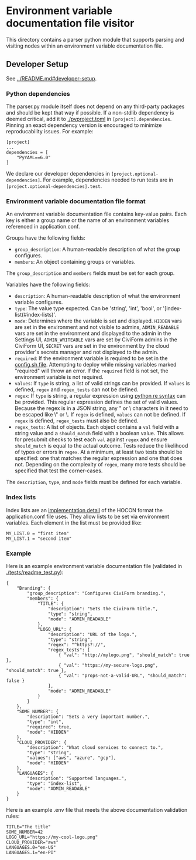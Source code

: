 # Environment variable documentation file visitor

This directory contains a parser python module that supports parsing and
visiting nodes within an environment variable documentation file.

## Developer Setup

See [../README.md#developer-setup](../README.md#developer-setup).

### Python dependencies

The parser.py module itself does not depend on any third-party packages and
should be kept that way if possible. If a non-stdlib dependency is deemed
critical, add it to [./pyproject.toml](./pyproject.toml) in
`[project].dependencies`. Pinning an exact dependency version is encouraged to
minimize reproducability issues. For example:

```
[project]
...
dependencies = [
    "PyYAML==6.0"
]
```

We declare our developer dependencies in `[project.optional-dependencies]`. For
example, dependencies needed to run tests are in
`[project.optional-dependencies].test`.

### Environment variable documentation file format

An environment variable documentation file contains key-value pairs. Each key
is either a group name or the name of an environment variables referenced in
application.conf.

Groups have the following fields:

- `group_description`: A human-readable description of what the group
  configures.
- `members`: An object containing groups or variables.

The `group_description` and `members` fields must be set for each group.

Variables have the following fields:

- `description`: A human-readable description of what the environment variable
  configures.
- `type`: The value type expected. Can be 'string', 'int', 'bool', or
  '[index-list(#index-lists)'.
- `mode`: Determines where the variable is set and displayed. `HIDDEN` vars are
  set in the environment and not visible to admins, `ADMIN_READABLE` vars are set
  in the environment and displayed to the admin in the Settings UI, `ADMIN_WRITEABLE`
  vars are set by CiviForm admins in the CiviForm UI, `SECRET` vars are set in the
  environment by the cloud provider's secrets manager and not displayed to the admin.
- `required`: If the environment variable is required to be set in the
  [config.sh file](https://github.com/civiform/civiform-deploy/blob/957a90fc27b5816de464231d92dc5886dac26b93/civiform_config.example.sh). Attempting to deploy while missing variables marked "required" will throw an error.
  If the `required` field is not set, the environment variable is not required.
- `values`: If `type` is string, a list of valid strings can be provided. If
  `values` is defined, `regex` and `regex_tests` can not be defined.
- `regex`: If `type` is string, a regular expression using [python re
  syntax](https://docs.python.org/3/library/re.html#regular-expression-syntax)
  can be provided. This regular expression defines the set of valid values.
  Because the regex is in a JSON string, any " or \ characters in it need to be
  escaped like \\" or \\\. If `regex` is defined, `values` can not be defined.
  If `regex` is defined, `regex_tests` must also be defined.
- `regex_tests`: A list of objects. Each object contains a `val` field with a
  string value and a `should_match` field with a boolean value. This allows for
  presubmit checks to test each `val` against `regex` and ensure `should_match`
  is equal to the actual outcome. Tests reduce the likelihood of typos or
  errors in `regex`. At a minimum, at least two tests should be specified: one
  that matches the regular expression and one that does not. Depending on the
  complexity of `regex`, many more tests should be specified that test the
  corner-cases.

The `description`, `type`, and `mode` fields must be defined for each variable.

### Index lists

Index lists are an [implementation
detail](https://github.com/lightbend/config/blob/main/HOCON.md#conversion-of-numerically-indexed-objects-to-arrays)
of the HOCON format the application.conf file uses. They allow lists to be set
via environment variables. Each element in the list must be provided like:

```
MY_LIST.0 = "first item"
MY_LIST.1 = "second item"
```

### Example

Here is an example environment variable documentation file (validated in
[./tests/readme_test.py](./tests/readme_test.py)):

```env-var-docs-file-example
{
    "Branding": {
        "group_description": "Configures CiviForm branding.",
        "members": {
            "TITLE": {
                "description": "Sets the CiviForm title.",
                "type": "string",
                "mode": "ADMIN_READABLE"
            },
            "LOGO_URL": {
                "description": "URL of the logo.",
                "type": "string",
                "regex": "^https?://",
                "regex_tests": [
                    { "val": "http://mylogo.png", "should_match": true },
                    { "val": "https://my-secure-logo.png", "should_match": true },
                    { "val": "props-not-a-valid-URL", "should_match": false }
                ],
                "mode": "ADMIN_READABLE"
            }
        }
    },
    "SOME_NUMBER": {
        "description": "Sets a very important number.",
        "type": "int",
        "required": true,
        "mode": "HIDDEN"
    },
    "CLOUD_PROVIDER": {
        "description": "What cloud services to connect to.",
        "type": "string",
        "values": ["aws", "azure", "gcp"],
        "mode": "HIDDEN"
    },
    "LANGUAGES": {
        "description": "Supported languages.",
        "type": "index-list",
        "mode": "ADMIN_READABLE"
    }
}
```

Here is an example .env file that meets the above documentation validation rules:

```
TITLE="The title"
SOME_NUMBER=42
LOGO_URL="https://my-cool-logo.png"
CLOUD_PROVIDER="aws"
LANGUAGES.0="en-US"
LANGUAGES.1="en-PI"
```
